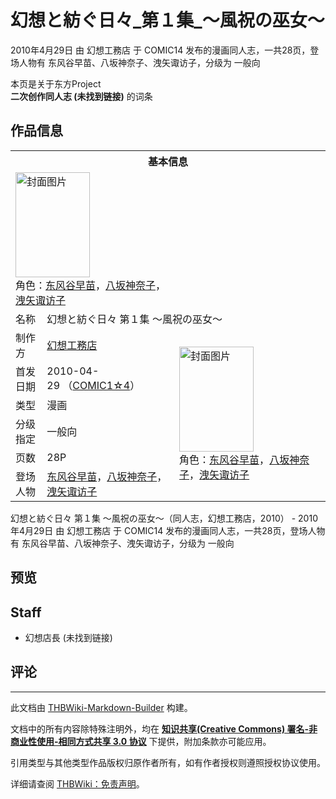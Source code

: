 # 幻想と紡ぐ日々_第１集_～風祝の巫女～

<!-- source html: G:\repos\THBWiki-Markdown-Builder\THBWikiMarkdown\Temp\main\5\59\ns0%3A%E5%B9%BB%E6%83%B3%E3%81%A8%E7%B4%A1%E3%81%90%E6%97%A5%E3%80%85_%E7%AC%AC%EF%BC%91%E9%9B%86_%EF%BD%9E%E9%A2%A8%E7%A5%9D%E3%81%AE%E5%B7%AB%E5%A5%B3%EF%BD%9E.html -->

2010年4月29日 由 幻想工務店 于 COMIC14 发布的漫画同人志，一共28页，登场人物有 东风谷早苗、八坂神奈子、洩矢诹访子，分级为 一般向

本页是关于东方Project  
 **二次创作同人志 (未找到链接)** 的词条
## 作品信息

<table><tbody><tr><th colspan="3">基本信息</th></tr><tr><td class="cover-artwork-mobile" colspan="2"><a href="./文件-幻想と紡ぐ日々_第１集_～風祝の巫女～封面.jpg.md" class="image" title="封面图片"><img alt="封面图片" src="https://upload.thwiki.cc/thumb/f/f7/%E5%B9%BB%E6%83%B3%E3%81%A8%E7%B4%A1%E3%81%90%E6%97%A5%E3%80%85_%E7%AC%AC%EF%BC%91%E9%9B%86_%EF%BD%9E%E9%A2%A8%E7%A5%9D%E3%81%AE%E5%B7%AB%E5%A5%B3%EF%BD%9E%E5%B0%81%E9%9D%A2.jpg/119px-%E5%B9%BB%E6%83%B3%E3%81%A8%E7%B4%A1%E3%81%90%E6%97%A5%E3%80%85_%E7%AC%AC%EF%BC%91%E9%9B%86_%EF%BD%9E%E9%A2%A8%E7%A5%9D%E3%81%AE%E5%B7%AB%E5%A5%B3%EF%BD%9E%E5%B0%81%E9%9D%A2.jpg" decoding="async" loading="lazy" width="119" height="168" srcset="https://upload.thwiki.cc/thumb/f/f7/%E5%B9%BB%E6%83%B3%E3%81%A8%E7%B4%A1%E3%81%90%E6%97%A5%E3%80%85_%E7%AC%AC%EF%BC%91%E9%9B%86_%EF%BD%9E%E9%A2%A8%E7%A5%9D%E3%81%AE%E5%B7%AB%E5%A5%B3%EF%BD%9E%E5%B0%81%E9%9D%A2.jpg/179px-%E5%B9%BB%E6%83%B3%E3%81%A8%E7%B4%A1%E3%81%90%E6%97%A5%E3%80%85_%E7%AC%AC%EF%BC%91%E9%9B%86_%EF%BD%9E%E9%A2%A8%E7%A5%9D%E3%81%AE%E5%B7%AB%E5%A5%B3%EF%BD%9E%E5%B0%81%E9%9D%A2.jpg 1.5x, https://upload.thwiki.cc/thumb/f/f7/%E5%B9%BB%E6%83%B3%E3%81%A8%E7%B4%A1%E3%81%90%E6%97%A5%E3%80%85_%E7%AC%AC%EF%BC%91%E9%9B%86_%EF%BD%9E%E9%A2%A8%E7%A5%9D%E3%81%AE%E5%B7%AB%E5%A5%B3%EF%BD%9E%E5%B0%81%E9%9D%A2.jpg/238px-%E5%B9%BB%E6%83%B3%E3%81%A8%E7%B4%A1%E3%81%90%E6%97%A5%E3%80%85_%E7%AC%AC%EF%BC%91%E9%9B%86_%EF%BD%9E%E9%A2%A8%E7%A5%9D%E3%81%AE%E5%B7%AB%E5%A5%B3%EF%BD%9E%E5%B0%81%E9%9D%A2.jpg 2x" data-file-width="1136" data-file-height="1600"></a><div class="cover-char">角色：<a href="./东风谷早苗.md" title="东风谷早苗">东风谷早苗</a>，<a href="./八坂神奈子.md" title="八坂神奈子">八坂神奈子</a>，<a href="./洩矢诹访子.md" title="洩矢诹访子">洩矢诹访子</a></div></td>
</tr><tr><td class="label">名称</td><td colspan="2"> 幻想と紡ぐ日々 第１集 ～風祝の巫女～ </td></tr><tr><td class="label">制作方</td><td><a href="./幻想工務店.md" title="幻想工務店">幻想工務店</a></td><td class="cover-artwork" rowspan="6" style="min-width:168px;"><a href="./文件-幻想と紡ぐ日々_第１集_～風祝の巫女～封面.jpg.md" class="image" title="封面图片"><img alt="封面图片" src="https://upload.thwiki.cc/thumb/f/f7/%E5%B9%BB%E6%83%B3%E3%81%A8%E7%B4%A1%E3%81%90%E6%97%A5%E3%80%85_%E7%AC%AC%EF%BC%91%E9%9B%86_%EF%BD%9E%E9%A2%A8%E7%A5%9D%E3%81%AE%E5%B7%AB%E5%A5%B3%EF%BD%9E%E5%B0%81%E9%9D%A2.jpg/119px-%E5%B9%BB%E6%83%B3%E3%81%A8%E7%B4%A1%E3%81%90%E6%97%A5%E3%80%85_%E7%AC%AC%EF%BC%91%E9%9B%86_%EF%BD%9E%E9%A2%A8%E7%A5%9D%E3%81%AE%E5%B7%AB%E5%A5%B3%EF%BD%9E%E5%B0%81%E9%9D%A2.jpg" decoding="async" loading="lazy" width="119" height="168" srcset="https://upload.thwiki.cc/thumb/f/f7/%E5%B9%BB%E6%83%B3%E3%81%A8%E7%B4%A1%E3%81%90%E6%97%A5%E3%80%85_%E7%AC%AC%EF%BC%91%E9%9B%86_%EF%BD%9E%E9%A2%A8%E7%A5%9D%E3%81%AE%E5%B7%AB%E5%A5%B3%EF%BD%9E%E5%B0%81%E9%9D%A2.jpg/179px-%E5%B9%BB%E6%83%B3%E3%81%A8%E7%B4%A1%E3%81%90%E6%97%A5%E3%80%85_%E7%AC%AC%EF%BC%91%E9%9B%86_%EF%BD%9E%E9%A2%A8%E7%A5%9D%E3%81%AE%E5%B7%AB%E5%A5%B3%EF%BD%9E%E5%B0%81%E9%9D%A2.jpg 1.5x, https://upload.thwiki.cc/thumb/f/f7/%E5%B9%BB%E6%83%B3%E3%81%A8%E7%B4%A1%E3%81%90%E6%97%A5%E3%80%85_%E7%AC%AC%EF%BC%91%E9%9B%86_%EF%BD%9E%E9%A2%A8%E7%A5%9D%E3%81%AE%E5%B7%AB%E5%A5%B3%EF%BD%9E%E5%B0%81%E9%9D%A2.jpg/238px-%E5%B9%BB%E6%83%B3%E3%81%A8%E7%B4%A1%E3%81%90%E6%97%A5%E3%80%85_%E7%AC%AC%EF%BC%91%E9%9B%86_%EF%BD%9E%E9%A2%A8%E7%A5%9D%E3%81%AE%E5%B7%AB%E5%A5%B3%EF%BD%9E%E5%B0%81%E9%9D%A2.jpg 2x" data-file-width="1136" data-file-height="1600"></a><div class="cover-char">角色：<a href="./东风谷早苗.md" title="东风谷早苗">东风谷早苗</a>，<a href="./八坂神奈子.md" title="八坂神奈子">八坂神奈子</a>，<a href="./洩矢诹访子.md" title="洩矢诹访子">洩矢诹访子</a></div></td>
</tr><tr><td class="label">首发日期</td><td>2010-04-29&#160;（<a href="/展会作品列表?e=COMIC1%234">COMIC1☆4</a>）</td></tr><tr><td class="label">类型</td><td>漫画</td></tr><tr><td class="label">分级指定</td><td>一般向</td></tr><tr><td class="label">页数</td><td>28P</td></tr><tr><td class="label">登场人物</td><td><a href="./东风谷早苗.md" title="东风谷早苗">东风谷早苗</a>，<a href="./八坂神奈子.md" title="八坂神奈子">八坂神奈子</a>，<a href="./洩矢诹访子.md" title="洩矢诹访子">洩矢诹访子</a></td></tr></tbody></table>

幻想と紡ぐ日々 第１集 ～風祝の巫女～（同人志，幻想工務店，2010） - 2010年4月29日 由 幻想工務店 于 COMIC14 发布的漫画同人志，一共28页，登场人物有 东风谷早苗、八坂神奈子、洩矢诹访子，分级为 一般向
## 预览
## Staff
- 幻想店長 (未找到链接)

## 评论




---

此文档由 [THBWiki-Markdown-Builder](https://github.com/Delsin-Yu/THBWiki-Markdown-Builder) 构建。

文档中的所有内容除特殊注明外，均在 [**知识共享(Creative Commons) 署名-非商业性使用-相同方式共享 3.0 协议**](https://creativecommons.org/licenses/by-sa/3.0/deed.zh-hans) 下提供，附加条款亦可能应用。

引用类型与其他类型作品版权归原作者所有，如有作者授权则遵照授权协议使用。

详细请查阅 [THBWiki：免责声明](https://thbwiki.cc/THBWiki:%E5%85%8D%E8%B4%A3%E5%A3%B0%E6%98%8E)。

